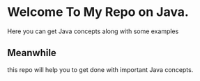 # Welcome To My Repo on Java.

Here you can get Java concepts along with some examples
## Meanwhile
this repo will help you to get done with important Java concepts.


